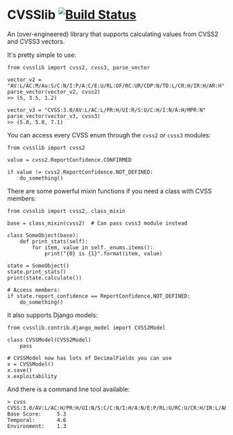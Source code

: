 # CVSSlib [![Build Status](https://travis-ci.org/ctxis/cvsslib.svg?branch=master)](https://travis-ci.org/ctxis/cvsslib)

An (over-engineered) library that supports calculating values from CVSS2 and CVSS3 vectors.

It's pretty simple to use:

    from cvsslib import cvss2, cvss3, parse_vector
    
    vector_v2 = "AV:L/AC:M/Au:S/C:N/I:P/A:C/E:U/RL:OF/RC:UR/CDP:N/TD:L/CR:H/IR:H/AR:H"
    parse_vector(vector_v2, cvss2)
    >> (5, 3.5, 1.2)
    
    vector_v3 = "CVSS:3.0/AV:L/AC:L/PR:H/UI:R/S:U/C:H/I:N/A:H/MPR:N"
    parse_vector(vector_v3, cvss3)
    >> (5.8, 5.8, 7.1)

You can access every CVSS enum through the `cvss2` or `cvss3` modules:

    from cvsslib import cvss2
    
    value = cvss2.ReportConfidence.CONFIRMED
    
    if value != cvss2.ReportConfidence.NOT_DEFINED:
        do_something()
        
        
There are some powerful mixin functions if you need a class with CVSS members:

    from cvsslib import cvss2, class_mixin
    
    base = class_mixin(cvss2)  # Can pass cvss3 module instead
    
    class SomeObject(base):
        def print_stats(self):
            for item, value in self._enums.items():
                print("{0} is {1}".format(item, value)
     
    state = SomeObject()
    state.print_stats()
    print(state.calculate())
    
    # Access members:
    if state.report_confidence == ReportConfidence.NOT_DEFINED:
        do_something()
    

It also supports Django models:

    from cvsslib.contrib.django_model import CVSS2Model
    
    class CVSSModel(CVSS2Model)
        pass
        
    # CVSSModel now has lots of DecimalFields you can use
    x = CVSSModel()
    x.save()
    x.exploitability
 
 And there is a command line tool available:
 
    > cvss CVSS:3.0/AV:L/AC:H/PR:H/UI:N/S:C/C:N/I:H/A:N/E:P/RL:U/RC:U/CR:H/IR:L/AR:H/MAV:L/MUI:R/MS:C/MC:N/MI:L/MA:N
    Base Score:     5.3
    Temporal:       4.6
    Environment:    1.3
 